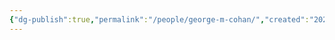 ```yaml
---
{"dg-publish":true,"permalink":"/people/george-m-cohan/","created":"2023-12-01","updated":"2023-12-28"}
---
```


